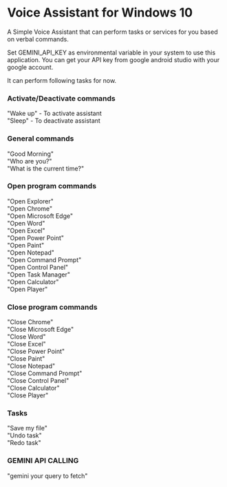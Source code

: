 # Voice Assistant for Windows 10

A Simple Voice Assistant that can perform tasks or services for you based on verbal commands.

Set  GEMINI_API_KEY as environmental variable in your system to use this application.
You can get your API key from google android studio with your google account.

It can perform following tasks for now.

<h3>Activate/Deactivate commands</h3>
"Wake up" - To activate assistant<br>
"Sleep" - To deactivate assistant

<h3>General commands</h3>
"Good Morning"<br>
"Who are you?"<br>
"What is the current time?"

<h3>Open program commands</h3>
"Open Explorer"<br>
"Open Chrome"<br>
"Open Microsoft Edge"<br>
"Open Word"<br>
"Open Excel"<br>
"Open Power Point"<br>
"Open Paint"<br>
"Open Notepad"<br>
"Open Command Prompt"<br>
"Open Control Panel"<br>
"Open Task Manager"<br>
"Open Calculator"<br>
"Open Player"

<h3>Close program commands</h3>
"Close Chrome"<br>
"Close Microsoft Edge"<br>
"Close Word"<br>
"Close Excel"<br>
"Close Power Point"<br>
"Close Paint"<br>
"Close Notepad"<br>
"Close Command Prompt"<br>
"Close Control Panel"<br>
"Close Calculator"<br>
"Close Player"

<h3>Tasks</h3>
"Save my file"<br>
"Undo task"<br>
"Redo task"

<h3>GEMINI API CALLING</h3>
"gemini your query to fetch"
